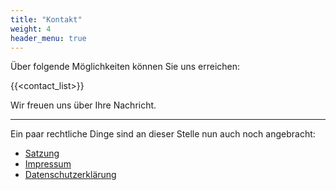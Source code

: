 ```yaml
---
title: "Kontakt"
weight: 4
header_menu: true
---
```


Über folgende Möglichkeiten können Sie uns erreichen:

{{<contact_list>}}

Wir freuen uns über Ihre Nachricht.

---

Ein paar rechtliche Dinge sind an dieser Stelle nun auch noch angebracht:

- [Satzung](satzung)
- [Impressum](impressum)
- [Datenschutzerklärung](datenschutz)
